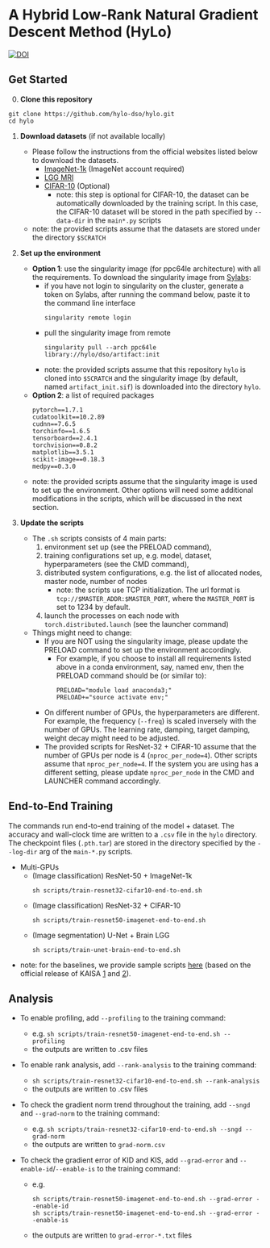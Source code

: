 # A Hybrid Low-Rank Natural Gradient Descent Method (HyLo)

[![DOI](https://zenodo.org/badge/480583302.svg)](https://zenodo.org/badge/latestdoi/480583302)

## Get Started

0. **Clone this repository**
```
git clone https://github.com/hylo-dso/hylo.git
cd hylo
```

1. **Download datasets** (if not available locally)
	* Please follow the instructions from the official websites listed below to download the datasets.
		* [ImageNet-1k](https://image-net.org/download.php) (ImageNet account required)
		* [LGG MRI](https://www.kaggle.com/datasets/mateuszbuda/lgg-mri-segmentation)
		* [CIFAR-10](https://www.cs.toronto.edu/~kriz/cifar.html) (Optional)
			* note: this step is optional for CIFAR-10, the dataset can be automatically downloaded by the training script. In this case, the CIFAR-10 dataset will be stored in the path specified by ```--data-dir``` in the ```main*.py``` scripts
	* note: the provided scripts assume that the datasets are stored under the directory ```$SCRATCH```

2. **Set up the environment**
	* **Option 1**: use the singularity image (for ppc64le architecture) with all the requirements. To download the singularity image from [Sylabs](https://cloud.sylabs.io/):
		* if you have not login to singularity on the cluster, generate a token on Sylabs, after running the command below, paste it to the command line interface
		    ```
		    singularity remote login
		    ```
		* pull the singularity image from remote
		    ```
		    singularity pull --arch ppc64le library://hylo/dso/artifact:init
		    ```
		* note: the provided scripts assume that this repository ```hylo``` is cloned into ```$SCRATCH``` and the singularity image (by default, named ```artifact_init.sif```) is downloaded into the directory ```hylo```.
	* **Option 2**: a list of required packages
		```
		pytorch==1.7.1
		cudatoolkit==10.2.89
		cudnn==7.6.5
		torchinfo==1.6.5
		tensorboard==2.4.1
		torchvision==0.8.2
		matplotlib==3.5.1
		scikit-image==0.18.3
		medpy==0.3.0
		```
	* note: the provided scripts assume that the singularity image is used to set up the environment. Other options will need some additional modifications in the scripts, which will be discussed in the next section.

3. **Update the scripts**
	* The ```.sh``` scripts consists of 4 main parts:
		1. environment set up (see the PRELOAD command),
		2. training configurations set up, e.g. model, dataset, hyperparameters (see the CMD command),
		3. distributed system configurations, e.g. the list of allocated nodes, master node, number of nodes
			* note: the scripts use TCP initialization. The url format is ```tcp://$MASTER_ADDR:$MASTER_PORT```, where the ```MASTER_PORT``` is set to 1234 by default.
		4. launch the processes on each node with ```torch.distributed.launch``` (see the launcher command)
	* Things might need to change:
		* If you are NOT using the singularity image, please update the PRELOAD command to set up the environment accordingly. 
			* For example, if you choose to install all requirements listed above in a conda environment, say, named env, then the PRELOAD command should be (or similar to):
				```
				PRELOAD="module load anaconda3;"
				PRELOAD+="source activate env;"
				```
		* On different number of GPUs, the hyperparameters are different. For example, the frequency (```--freq```) is scaled inversely with the number of GPUs. The learning rate, damping, target damping, weight decay might need to be adjusted.
		* The provided scripts for ResNet-32 + CIFAR-10 assume that the number of GPUs per node is 4 (```nproc_per_node=4```). Other scripts assume that ```nproc_per_node=4```. If the system you are using has a different setting, please update ```nproc_per_node``` in the CMD and LAUNCHER command accordingly.


## End-to-End Training

The commands run end-to-end training of the model + dataset. The accuracy and wall-clock time are written to a ```.csv``` file in the ```hylo``` directory. The checkpoint files (```.pth.tar```) are stored in the directory specified by the ```--log-dir``` arg of the ```main-*.py``` scripts.

* Multi-GPUs
	* (Image classification) ResNet-50 + ImageNet-1k
		```
		sh scripts/train-resnet32-cifar10-end-to-end.sh
		```
	* (Image classification) ResNet-32 + CIFAR-10
		```
		sh scripts/train-resnet50-imagenet-end-to-end.sh
		```
	* (Image segmentation) U-Net + Brain LGG
		```
		sh scripts/train-unet-brain-end-to-end.sh
		```
* note: for the baselines, we provide sample scripts [here](https://github.com/hylo-dso/kfac-pytorch) (based on the official release of KAISA [1](https://github.com/gpauloski/kfac-pytorch) and [2](https://github.com/HQ01/kfac_pytorch/tree/unet)).

## Analysis
* To enable profiling, add ```--profiling``` to the training command:
	* e.g. ```sh scripts/train-resnet50-imagenet-end-to-end.sh --profiling```
	* the outputs are written to .csv files

* To enable rank analysis, add ```--rank-analysis``` to the training command:
	* ```sh scripts/train-resnet32-cifar10-end-to-end.sh --rank-analysis```
	* the outputs are written to .csv files

* To check the gradient norm trend throughout the training, add ```--sngd``` and ```--grad-norm``` to the training command:
	* e.g. ```sh scripts/train-resnet32-cifar10-end-to-end.sh --sngd --grad-norm```
	* the outputs are written to ```grad-norm.csv```

* To check the gradient error of KID and KIS, add ```--grad-error``` and ```--enable-id```/```--enable-is``` to the training command:
	* e.g.
		```
		sh scripts/train-resnet50-imagenet-end-to-end.sh --grad-error --enable-id
		sh scripts/train-resnet50-imagenet-end-to-end.sh --grad-error --enable-is
		```
	* the outputs are written to ```grad-error-*.txt``` files


